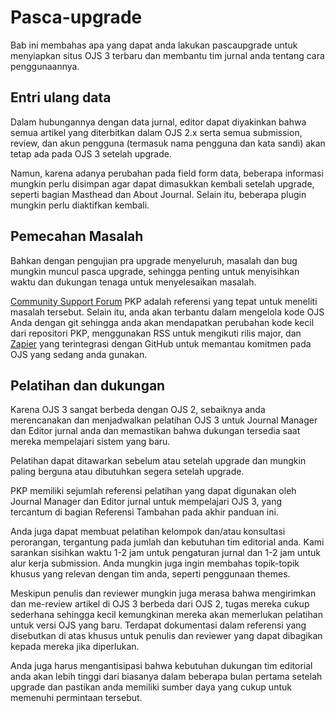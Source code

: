 # Pasca-upgrade

Bab ini membahas apa yang dapat anda lakukan pascaupgrade untuk menyiapkan situs OJS 3 terbaru dan membantu tim jurnal anda tentang cara penggunaannya.

## Entri ulang data
Dalam hubungannya dengan data jurnal, editor dapat diyakinkan bahwa semua artikel yang diterbitkan dalam OJS 2.x serta semua submission, review, dan akun pengguna (termasuk nama pengguna dan kata sandi) akan tetap ada pada OJS 3 setelah upgrade.

Namun, karena adanya perubahan pada field form data, beberapa informasi mungkin perlu disimpan agar dapat dimasukkan kembali setelah upgrade, seperti bagian Masthead dan About Journal. Selain itu, beberapa plugin mungkin perlu diaktifkan kembali.

## Pemecahan Masalah
Bahkan dengan pengujian pra upgrade menyeluruh, masalah dan bug mungkin muncul pasca upgrade, sehingga penting untuk menyisihkan waktu dan dukungan tenaga untuk menyelesaikan masalah.

[Community Support Forum](https://forum.pkp.sfu.ca/) PKP adalah referensi yang tepat untuk meneliti masalah tersebut. Selain itu, anda akan terbantu dalam mengelola kode OJS Anda dengan git sehingga anda akan mendapatkan perubahan kode kecil dari repositori PKP, menggunakan RSS untuk mengikuti rilis major, dan [Zapier](https://zapier.com/apps/github/integrations/email/11485/get-emails-with-new-github-commits) yang terintegrasi dengan GitHub untuk memantau komitmen pada OJS yang sedang anda gunakan.

## Pelatihan dan dukungan
Karena OJS 3 sangat berbeda dengan OJS 2, sebaiknya anda merencanakan dan menjadwalkan pelatihan OJS 3 untuk Journal Manager dan Editor jurnal anda dan memastikan bahwa dukungan tersedia saat mereka mempelajari sistem yang baru.

Pelatihan dapat ditawarkan sebelum atau setelah upgrade dan mungkin paling berguna atau dibutuhkan segera setelah upgrade.

PKP memiliki sejumlah referensi pelatihan yang dapat digunakan oleh Journal Manager dan Editor jurnal untuk mempelajari OJS 3, yang tercantum di bagian Referensi Tambahan pada akhir panduan ini.

Anda juga dapat membuat pelatihan kelompok dan/atau konsultasi perorangan, tergantung pada jumlah dan kebutuhan tim editorial anda. Kami sarankan sisihkan waktu 1-2 jam untuk pengaturan jurnal dan 1-2 jam untuk alur kerja submission. Anda mungkin juga ingin membahas topik-topik khusus yang relevan dengan tim anda, seperti penggunaan themes.

Meskipun penulis dan reviewer mungkin juga merasa bahwa mengirimkan dan me-review artikel di OJS 3 berbeda dari OJS 2, tugas mereka cukup sederhana sehingga kecil kemungkinan mereka akan memerlukan pelatihan untuk versi OJS yang baru. Terdapat dokumentasi dalam referensi yang disebutkan di atas khusus untuk penulis dan reviewer yang dapat dibagikan kepada mereka jika diperlukan.

Anda juga harus mengantisipasi bahwa kebutuhan dukungan tim editorial anda akan lebih tinggi dari biasanya dalam beberapa bulan pertama setelah upgrade dan pastikan anda memiliki sumber daya yang cukup untuk memenuhi permintaan tersebut. 
